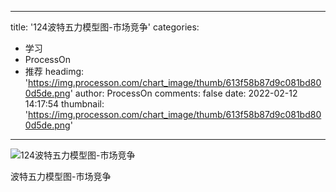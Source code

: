 
---
title: '124波特五力模型图-市场竞争'
categories: 
 - 学习
 - ProcessOn
 - 推荐
headimg: 'https://img.processon.com/chart_image/thumb/613f58b87d9c081bd800d5de.png'
author: ProcessOn
comments: false
date: 2022-02-12 14:17:54
thumbnail: 'https://img.processon.com/chart_image/thumb/613f58b87d9c081bd800d5de.png'
---

<div>   
<img class="thumb" alt="124波特五力模型图-市场竞争" src="https://img.processon.com/chart_image/thumb/613f58b87d9c081bd800d5de.png" referrerpolicy="no-referrer">
<p>波特五力模型图-市场竞争</p>  
</div>
            